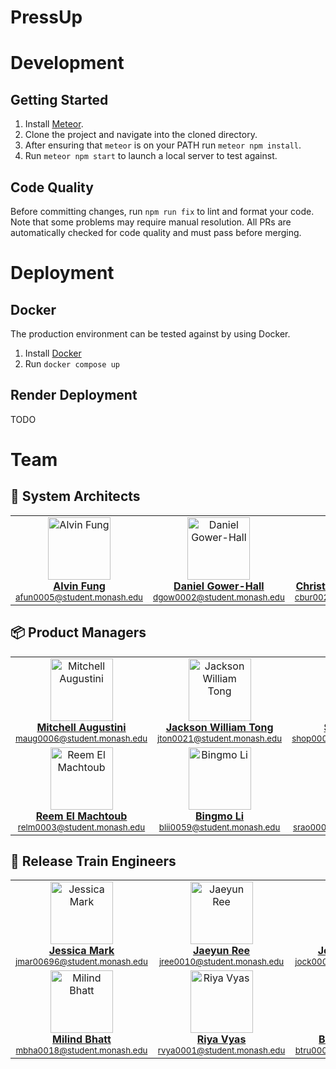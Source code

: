 # PressUp

# Development

## Getting Started

1. Install [Meteor](https://docs.meteor.com/about/install.html).
2. Clone the project and navigate into the cloned directory.
3. After ensuring that `meteor` is on your PATH run `meteor npm install`.
4. Run `meteor npm start` to launch a local server to test against.

## Code Quality

Before committing changes, run `npm run fix` to lint and format your code. Note that some problems may require manual resolution. All PRs are automatically checked for code quality and must pass before merging.

# Deployment

## Docker

The production environment can be tested against by using Docker.

1. Install [Docker](https://docs.docker.com/engine/install/)
2. Run `docker compose up`

## Render Deployment

TODO

# Team

## 🧠 System Architects

<table>
  <tbody>
    <tr>
      <td align="center" valign="top" width="33%"><a href="https://github.com/fung-alvin"><img src="https://avatars.githubusercontent.com/u/164455066?v=4?s=100" width="100px"; alt="Alvin Fung"/><br /><b>Alvin Fung</b></a><br /><sub><a href="https://github.com/Monash-FIT3170/2025W2-PressUp/commits?author=fung-alvin">afun0005@student.monash.edu</a></sub></td>
      <td align="center" valign="top" width="33%"><a href="https://github.com/djgh1009"><img src="https://avatars.githubusercontent.com/u/174994101?v=4" width="100px"; alt="Daniel Gower-Hall"/><br /><b>Daniel Gower-Hall</b></a><br /><sub><a href="https://github.com/Monash-FIT3170/2025W2-PressUp/commits?author=djgh1009">dgow0002@student.monash.edu</a></sub></td>
      <td align="center" valign="top" width="33%"><a href="https://github.com/chr1st1nabb"><img src="https://avatars.githubusercontent.com/u/202890318?v=4" width="100px"; alt="Christina Burke Broderick"/><br /><b>Christina Burke Broderick</b></a><br /><sub><a href="https://github.com/Monash-FIT3170/2025W2-PressUp/commits?author=chr1st1nabb">cbur0025@student.monash.edu</a></sub></td>
    </tr>
  </tbody>
</table>

## 📦 Product Managers

<table>
  <tbody>
    <tr>
      <td align="center" valign="top" width="33%"><a href="https://github.com/mitchellaugustini"><img src="https://avatars.githubusercontent.com/u/141926677?v=4" width="100px"; alt="Mitchell Augustini"/><br /><b>Mitchell Augustini</b></a><br /><sub><a href="https://github.com/Monash-FIT3170/2025W2-PressUp/commits?author=mitchellaugustini">maug0006@student.monash.edu</a></sub></td>
      <td align="center" valign="top" width="33%"><a href="https://github.com/jacksonwtong"><img src="https://avatars.githubusercontent.com/u/202890810?v=4" width="100px"; alt="Jackson William Tong"/><br /><b>Jackson William Tong</b></a><br /><sub><a href="https://github.com/Monash-FIT3170/2025W2-PressUp/commits?author=jacksonwtong">jton0021@student.monash.edu</a></sub></td>
      <td align="center" valign="top" width="33%"><a href="https://github.com/saraalana"><img src="https://avatars.githubusercontent.com/u/181685905?v=4" width="100px"; alt="Sara Hopkins"/><br /><b>Sara Hopkins</b></a><br /><sub><a href="https://github.com/Monash-FIT3170/2025W2-PressUp/commits?author=saraalana">shop0007@student.monash.edu</a></sub></td>
    </tr>
    <tr>
      <td align="center" valign="top" width="33%"><a href="https://github.com/Reemm1"><img src="https://avatars.githubusercontent.com/u/86571894?v=4" width="100px"; alt="Reem El Machtoub"/><br /><b>Reem El Machtoub</b></a><br /><sub><a href="https://github.com/Monash-FIT3170/2025W2-PressUp/commits?author=Reemm1">relm0003@student.monash.edu</a></sub></td>
      <td align="center" valign="top" width="33%"><a href="https://github.com/bingmo767"><img src="https://avatars.githubusercontent.com/u/94940746?v=4" width="100px"; alt="Bingmo Li"/><br /><b>Bingmo Li</b></a><br /><sub><a href="https://github.com/Monash-FIT3170/2025W2-PressUp/commits?author=bingmo767">blii0059@student.monash.edu</a></sub></td>
      <td align="center" valign="top" width="33%"><a href="https://github.com/srao0008"><img src="https://avatars.githubusercontent.com/u/201020762?v=4" width="100px"; alt="Simran Rao"/><br /><b>Simran Rao</b></a><br /><sub><a href="https://github.com/Monash-FIT3170/2025W2-PressUp/commits?author=srao0008">srao0008@student.monash.edu</a></sub></td>
    </tr>
  </tbody>
</table>

## 🚂 Release Train Engineers

<table>
  <tbody>
    <tr>
      <td align="center" valign="top" width="33%"><a href="https://github.com/jmark-9"><img src="https://avatars.githubusercontent.com/u/90585684?v=4" width="100px"; alt="Jessica Mark"/><br /><b>Jessica Mark</b></a><br /><sub><a href="https://github.com/Monash-FIT3170/2025W2-PressUp/commits?author=jmark-9">jmar00696@student.monash.edu</a></sub></td>
      <td align="center" valign="top" width="33%"><a href="https://github.com/JayReeMarine"><img src="https://avatars.githubusercontent.com/u/140177619?v=4" width="100px"; alt="Jaeyun Ree"/><br /><b>Jaeyun Ree</b></a><br /><sub><a href="https://github.com/Monash-FIT3170/2025W2-PressUp/commits?author=JayReeMarine">jree0010@student.monash.edu</a></sub></td>
      <td align="center" valign="top" width="33%"><a href="https://github.com/JeremyOckerby1"><img src="https://avatars.githubusercontent.com/u/202890242?v=4" width="100px"; alt="Jeremy Ockerby"/><br /><b>Jeremy Ockerby</b></a><br /><sub><a href="https://github.com/Monash-FIT3170/2025W2-PressUp/commits?author=JeremyOckerby1">jock0003@student.monash.edu</a></sub></td>
    </tr>
    <tr>
      <td align="center" valign="top" width="33%"><a href="https://github.com/Bhattman1"><img src="https://avatars.githubusercontent.com/u/96212218?v=4" width="100px"; alt="Milind Bhatt"/><br /><b>Milind Bhatt</b></a><br /><sub><a href="https://github.com/Monash-FIT3170/2025W2-PressUp/commits?author=Bhattman1">mbha0018@student.monash.edu</a></sub></td>
      <td align="center" valign="top" width="33%"><a href="https://github.com/riyav1602"><img src="https://avatars.githubusercontent.com/u/174166014?v=4" width="100px"; alt="Riya Vyas"/><br /><b>Riya Vyas</b></a><br /><sub><a href="https://github.com/Monash-FIT3170/2025W2-PressUp/commits?author=riyav1602">rvya0001@student.monash.edu</a></sub></td>
      <td align="center" valign="top" width="33%"><a href="https://github.com/brandttru"><img src="https://avatars.githubusercontent.com/u/140319560?v=4" width="100px"; alt="Brandon Truong"/><br /><b>Brandon Truong</b></a><br /><sub><a href="https://github.com/Monash-FIT3170/2025W2-PressUp/commits?author=brandttru">btru0002@student.monash.edu</a></sub></td>
    </tr>
  </tbody>
</table>
